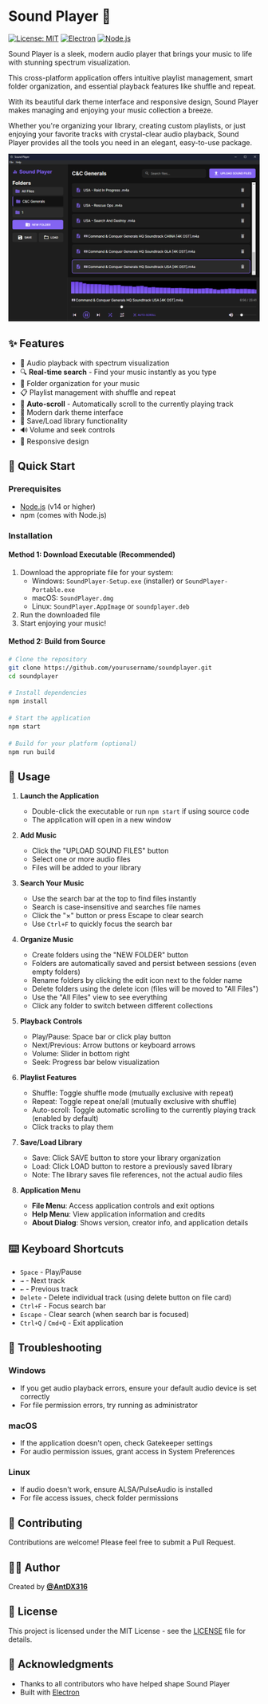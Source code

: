 # Sound Player 🎵

[![License: MIT](https://img.shields.io/badge/License-MIT-yellow.svg)](https://opensource.org/licenses/MIT)
[![Electron](https://img.shields.io/badge/Electron-Latest-blue.svg)](https://www.electronjs.org/)
[![Node.js](https://img.shields.io/badge/Node.js-v14+-green.svg)](https://nodejs.org/)

Sound Player is a sleek, modern audio player that brings your music to life with stunning spectrum visualization.

This cross-platform application offers intuitive playlist management, smart folder organization, and essential playback features like shuffle and repeat.

With its beautiful dark theme interface and responsive design, Sound Player makes managing and enjoying your music collection a breeze.

Whether you're organizing your library, creating custom playlists, or just enjoying your favorite tracks with crystal-clear audio playback, Sound Player provides all the tools you need in an elegant, easy-to-use package.

![Sound Player Screenshot](screenshot.png)

## ✨ Features

- 🎵 Audio playback with spectrum visualization
- 🔍 **Real-time search** - Find your music instantly as you type
- 📁 Folder organization for your music
- 📋 Playlist management with shuffle and repeat
- 🎯 **Auto-scroll** - Automatically scroll to the currently playing track
- 🎨 Modern dark theme interface
- 💾 Save/Load library functionality
- 🔊 Volume and seek controls
- 📱 Responsive design

## 🚀 Quick Start

### Prerequisites

- [Node.js](https://nodejs.org/) (v14 or higher)
- npm (comes with Node.js)

### Installation

#### Method 1: Download Executable (Recommended)

1. Download the appropriate file for your system:
   - Windows: `SoundPlayer-Setup.exe` (installer) or `SoundPlayer-Portable.exe`
   - macOS: `SoundPlayer.dmg`
   - Linux: `SoundPlayer.AppImage` or `soundplayer.deb`
2. Run the downloaded file
3. Start enjoying your music!

#### Method 2: Build from Source

```bash
# Clone the repository
git clone https://github.com/yourusername/soundplayer.git
cd soundplayer

# Install dependencies
npm install

# Start the application
npm start

# Build for your platform (optional)
npm run build
```

## 📖 Usage

1. **Launch the Application**
   - Double-click the executable or run `npm start` if using source code
   - The application will open in a new window

2. **Add Music**
   - Click the "UPLOAD SOUND FILES" button
   - Select one or more audio files
   - Files will be added to your library

3. **Search Your Music**
   - Use the search bar at the top to find files instantly
   - Search is case-insensitive and searches file names
   - Click the "×" button or press Escape to clear search
   - Use `Ctrl+F` to quickly focus the search bar

4. **Organize Music**
   - Create folders using the "NEW FOLDER" button
   - Folders are automatically saved and persist between sessions (even empty folders)
   - Rename folders by clicking the edit icon next to the folder name
   - Delete folders using the delete icon (files will be moved to "All Files")
   - Use the "All Files" view to see everything
   - Click any folder to switch between different collections

5. **Playback Controls**
   - Play/Pause: Space bar or click play button
   - Next/Previous: Arrow buttons or keyboard arrows
   - Volume: Slider in bottom right
   - Seek: Progress bar below visualization

6. **Playlist Features**
   - Shuffle: Toggle shuffle mode (mutually exclusive with repeat)
   - Repeat: Toggle repeat one/all (mutually exclusive with shuffle)
   - Auto-scroll: Toggle automatic scrolling to the currently playing track (enabled by default)
   - Click tracks to play them

7. **Save/Load Library**
   - Save: Click SAVE button to store your library organization
   - Load: Click LOAD button to restore a previously saved library
   - Note: The library saves file references, not the actual audio files

8. **Application Menu**
   - **File Menu**: Access application controls and exit options
   - **Help Menu**: View application information and credits
   - **About Dialog**: Shows version, creator info, and application details

## ⌨️ Keyboard Shortcuts

- `Space` - Play/Pause
- `→` - Next track
- `←` - Previous track
- `Delete` - Delete individual track (using delete button on file card)
- `Ctrl+F` - Focus search bar
- `Escape` - Clear search (when search bar is focused)
- `Ctrl+Q` / `Cmd+Q` - Exit application

## 🔧 Troubleshooting

### Windows
- If you get audio playback errors, ensure your default audio device is set correctly
- For file permission errors, try running as administrator

### macOS
- If the application doesn't open, check Gatekeeper settings
- For audio permission issues, grant access in System Preferences

### Linux
- If audio doesn't work, ensure ALSA/PulseAudio is installed
- For file access issues, check folder permissions

## 🤝 Contributing

Contributions are welcome! Please feel free to submit a Pull Request.

## 👨‍💻 Author

Created by **[@AntDX316](https://twitter.com/AntDX316)**

## 📄 License

This project is licensed under the MIT License - see the [LICENSE](LICENSE) file for details.

## 🙏 Acknowledgments

- Thanks to all contributors who have helped shape Sound Player
- Built with [Electron](https://www.electronjs.org/)